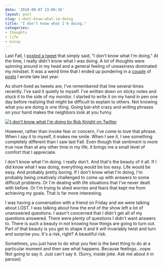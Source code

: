 ```yaml
---
date: '2010-08-07 23:06:36'
layout: post
slug: i-dont-know-what-im-doing
title: "I don't know what I'm doing."
categories:
- thoughts
- life
- essay
---
```


Last Fall, I [posted a tweet](http://twitter.com/robknight/status/4348529477) that simply said, "I don't know what I'm doing." At the time, I really didn't know what I was doing. A lot of thoughts were spinning around in my head and a general feeling of uneasiness dominated my mindset. It was a weird time that I ended up pondering in a [couple](http://robknight.net/2009/11/intentionally-left-blank) of [posts](http://robknight.net/2009/11/dumb-thing) I wrote late last year.

As short-lived as tweets are, I've remembered that line several times recently. I've said it quietly to myself. I've written down on sticky notes and stuck it to the side of my monitor. I started to write it on my hand in pen one day before realizing that might be difficult to explain to others. Not knowing what you are doing is one thing. Going bat-shit crazy and writing phrases on your hand makes the neighbors look at you funny.

[![I don't know what I'm doing by Rob Knight on Twitter]({{site.url}}/images/2010/08/tweet.png)](http://twitter.com/robknight/status/4348529477)

However, rather than invoke fear or concern, I've come to love that phrase. When I say it to myself, it makes me smile. When I see it, I see something completely different than I saw last Fall. Even though that sentiment is more true now than at any other time in my life, it brings me a small level of comfort that I appreciate.

I don't know what I'm doing. I really don't. And that's the beauty of it all. If I did know what I was doing, everything would be too easy. Life would be easy. And probably pretty boring. If I don't know what I'm doing, I'm probably being creatively challenged to come up with answers to some difficult problems. Or I'm dealing with life situations that I've never dealt with before. Or I'm trying to shed worries and fears that kept me from achieving my goals. That is far more interesting.

I was having a conversation with a friend on Friday and we were talking about LOST. I was talking about how the end of the show left a lot of unanswered questions. I wasn't concerned that I didn't get all of my questions answered. There were plenty of questions I didn't want answers to. There is such a beauty in not knowing how things are going to turn out. Part of that beauty is you get to shape it and it will invariably twist and turn and surprise you. It's a risk, right? A beautiful risk.

Sometimes, you just have to do what you feel is the best thing to do at a particular moment and then see what happens. Because feelings...nope. Not going to say it. Just can't say it. (Sorry, inside joke. Ask me about it in person)
